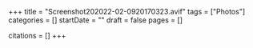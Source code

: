 +++
title = "Screenshot202022-02-0920170323.avif"
tags = ["Photos"]
categories = []
startDate = ""
draft = false
pages = []

citations = []
+++
